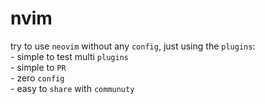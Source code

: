 # nvim

try to use `neovim` without any `config`, just using the `plugins`:  
    - simple to test multi `plugins`  
    - simple to `PR`  
    - zero `config`  
    - easy to `share` with `communuty`  

